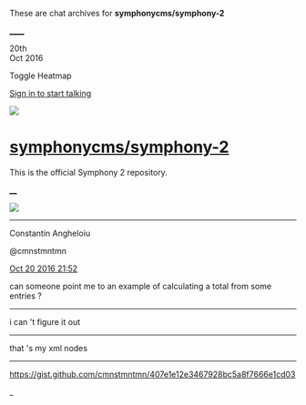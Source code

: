 These are chat archives for **symphonycms/symphony-2**

[__](/symphonycms/symphony-2/archives/2016/10/21)[__](/symphonycms/symphony-2/archives/2016/10/19)

20th  
Oct 2016

Toggle Heatmap

[Sign in to start talking](/login?action=login&button=archive-login)

![](https://avatars-02.gitter.im/group/iv/3/57542c45c43b8c601977197e?s=48)

#  [symphonycms/symphony-2](/symphonycms/symphony-2)

This is the official Symphony 2 repository.

[ __](/orgs/symphonycms/rooms "More symphonycms rooms")

![](https://avatars1.githubusercontent.com/u/2312755?v=3&s=30)

____

Constantin Angheloiu

@cmnstmntmn

[Oct 20 2016
21:52](https://gitter.im/symphonycms/symphony-2?at=58093cabb827179842df5c0f)

can someone point me to an example of calculating a total from some entries ?

____

i can 't figure it out

____

that 's my xml nodes

____

<https://gist.github.com/cmnstmntmn/407e1e12e3467928bc5a8f7666e1cd03>

_

